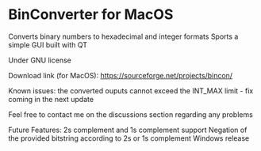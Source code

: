 # BinConverter for MacOS
Converts binary numbers to hexadecimal and integer formats
Sports a simple GUI built with QT

Under GNU license

Download link (for MacOS): https://sourceforge.net/projects/bincon/

Known issues:
the converted ouputs cannot exceed the INT_MAX limit - fix coming in the next update

Feel free to contact me on the discussions section regarding any problems

Future Features:
2s complement and 1s complement support
Negation of the provided bitstring according to 2s or 1s complement
Windows release
